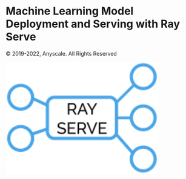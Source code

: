 # Machine Learning Model Deployment and Serving with Ray Serve 

© 2019-2022, Anyscale. All Rights Reserved

<img src ="images/ray-serve.png" width="80%" height="40%">

